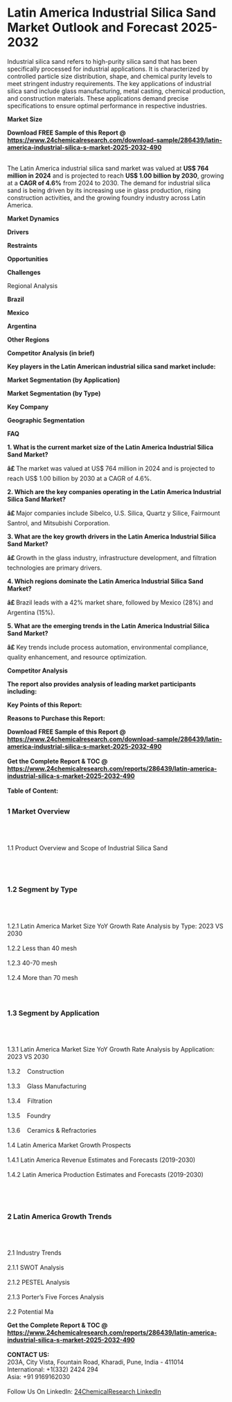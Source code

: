 <h1>Latin America Industrial Silica Sand Market Outlook and Forecast 2025-2032</h1><p>Industrial silica sand refers to high-purity silica sand that has been specifically processed for industrial applications. It is characterized by controlled particle size distribution, shape, and chemical purity levels to meet stringent industry requirements. The key applications of industrial silica sand include glass manufacturing, metal casting, chemical production, and construction materials. These applications demand precise specifications to ensure optimal performance in respective industries.</p><p>
<strong>Market Size</strong></p><p>
</p><div><b>Download FREE Sample of this Report @ 
            <a href="https://www.24chemicalresearch.com/download-sample/286439/latin-america-industrial-silica-s-market-2025-2032-490">
            https://www.24chemicalresearch.com/download-sample/286439/latin-america-industrial-silica-s-market-2025-2032-490</a></b></div><br><p>The Latin America industrial silica sand market was valued at <strong>US$ 764 million in 2024</strong> and is projected to reach <strong>US$ 1.00 billion by 2030</strong>, growing at a <strong>CAGR of 4.6%</strong> from 2024 to 2030. The demand for industrial silica sand is being driven by its increasing use in glass production, rising construction activities, and the growing foundry industry across Latin America.</p><p>
<strong>Market Dynamics </strong></p><p>
<strong>Drivers</strong></p><p>
</p><p>
<strong>Restraints</strong></p><p>
</p><p>
<strong>Opportunities</strong></p><p>
</p><p>
<strong>Challenges</strong></p><p>
</p><p>
Regional Analysis</p><p>
<strong>Brazil </strong></p><p>
</p><p>
<strong>Mexico </strong></p><p>
</p><p>
<strong>Argentina </strong></p><p>
</p><p>
<strong>Other Regions</strong></p><p>
</p><p>
<strong>Competitor Analysis (in brief)</strong></p><p>
</p><p><strong>Key players in the Latin American industrial silica sand market include:</strong></p><p>
</p><p>
<strong>Market Segmentation (by Application)</strong></p><p>
</p><p>
<strong>Market Segmentation (by Type)</strong></p><p>
</p><p>
<strong>Key Company</strong></p><p>
</p><p>
<strong>Geographic Segmentation</strong></p><p>
</p><p>
<strong>FAQ </strong></p><p>
</p><p><strong>1. What is the current market size of the Latin America Industrial Silica Sand Market?</strong></p><p>
<strong>â£ </strong>The market was valued at US$ 764 million in 2024 and is projected to reach US$ 1.00 billion by 2030 at a CAGR of 4.6%.</p><p>
</p><p><strong>2. Which are the key companies operating in the Latin America Industrial Silica Sand Market?</strong></p><p>
<strong>â£ </strong>Major companies include Sibelco, U.S. Silica, Quartz y Silice, Fairmount Santrol, and Mitsubishi Corporation.</p><p>
</p><p><strong>3. What are the key growth drivers in the Latin America Industrial Silica Sand Market?</strong></p><p>
<strong>â£ </strong>Growth in the glass industry, infrastructure development, and filtration technologies are primary drivers.</p><p>
</p><p><strong>4. Which regions dominate the Latin America Industrial Silica Sand Market?</strong></p><p>
<strong>â£ </strong>Brazil leads with a 42% market share, followed by Mexico (28%) and Argentina (15%).</p><p>
</p><p><strong>5. What are the emerging trends in the Latin America Industrial Silica Sand Market?</strong></p><p>
<strong>â£</strong> Key trends include process automation, environmental compliance, quality enhancement, and resource optimization.</p><p>
</p><p><strong>Competitor Analysis</strong></p><p>
</p><p><strong>The report also provides analysis of leading market participants including:</strong></p><p>
</p><p>
</p><p><strong>Key Points of this Report:</strong></p><p>
</p><p>
</p><p><strong>Reasons to Purchase this Report:</strong></p><p>
</p><div><b>Download FREE Sample of this Report @ 
            <a href="https://www.24chemicalresearch.com/download-sample/286439/latin-america-industrial-silica-s-market-2025-2032-490">
            https://www.24chemicalresearch.com/download-sample/286439/latin-america-industrial-silica-s-market-2025-2032-490</a></b></div><br><div><b>Get the Complete Report & TOC @ 
            <a href="https://www.24chemicalresearch.com/reports/286439/latin-america-industrial-silica-s-market-2025-2032-490">
            https://www.24chemicalresearch.com/reports/286439/latin-america-industrial-silica-s-market-2025-2032-490</a></b></div><br>
            <b>Table of Content:</b><p><h2><span style="font-size:16px"><strong>1 Market Overview&nbsp;&nbsp; &nbsp;</strong></span></h2><br />
<br />
<p>1.1 Product Overview and Scope of Industrial Silica Sand&nbsp;</p><br />
<br />
<h2><strong><span style="font-size:16px">1.2 Segment by Type&nbsp;&nbsp; &nbsp;</span></strong></h2><br />
<br />
<p>1.2.1 Latin America Market Size YoY Growth Rate Analysis by Type: 2023 VS 2030&nbsp;&nbsp; &nbsp;<br /><br />
1.2.2 Less than 40 mesh&nbsp;&nbsp; &nbsp;<br /><br />
1.2.3 40-70 mesh<br /><br />
1.2.4 More than 70 mesh<br /><br />
<br />
<h2><span style="font-size:16px"><strong>1.3 Segment by Application&nbsp;&nbsp;</strong></span></h2><br />
<br />
<p>1.3.1 Latin America Market Size YoY Growth Rate Analysis by Application: 2023 VS 2030&nbsp;&nbsp; &nbsp;<br /><br />
1.3.2&nbsp;&nbsp; &nbsp;Construction<br /><br />
1.3.3&nbsp;&nbsp; &nbsp;Glass Manufacturing<br /><br />
1.3.4&nbsp;&nbsp; &nbsp;Filtration<br /><br />
1.3.5&nbsp;&nbsp; &nbsp;Foundry<br /><br />
1.3.6&nbsp;&nbsp; &nbsp;Ceramics & Refractories<br /><br />
1.4 Latin America Market Growth Prospects&nbsp;&nbsp; &nbsp;<br /><br />
1.4.1 Latin America Revenue Estimates and Forecasts (2019-2030)&nbsp;&nbsp; &nbsp;<br /><br />
1.4.2 Latin America Production Estimates and Forecasts (2019-2030)&nbsp;&nbsp;</p><br />
<br />
<h2><span style="font-size:16px"><strong>2 Latin America Growth Trends&nbsp;&nbsp; &nbsp;</strong></span></h2><br />
<br />
<p>2.1 Industry Trends&nbsp;&nbsp; &nbsp;<br /><br />
2.1.1 SWOT Analysis&nbsp;&nbsp; &nbsp;<br /><br />
2.1.2 PESTEL Analysis&nbsp;&nbsp; &nbsp;<br /><br />
2.1.3 Porter&rsquo;s Five Forces Analysis&nbsp;&nbsp; &nbsp;<br /><br />
2.2 Potential Ma</p><div><b>Get the Complete Report & TOC @ 
            <a href="https://www.24chemicalresearch.com/reports/286439/latin-america-industrial-silica-s-market-2025-2032-490">
            https://www.24chemicalresearch.com/reports/286439/latin-america-industrial-silica-s-market-2025-2032-490</a></b></div><br><b>CONTACT US:</b><br>
            203A, City Vista, Fountain Road, Kharadi, Pune, India - 411014<br>
            International: +1(332) 2424 294<br>
            Asia: +91 9169162030 <br><br>
            Follow Us On LinkedIn: <a href="https://www.linkedin.com/company/24chemicalresearch/">24ChemicalResearch LinkedIn</a>